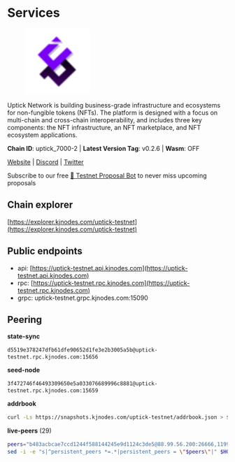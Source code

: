 # Services

<figure><img src="https://raw.githubusercontent.com/kj89/cosmos-images/main/logos/uptick.png" width="150" alt=""><figcaption></figcaption></figure>

Uptick Network is building business-grade infrastructure and  ecosystems for non-fungible tokens (NFTs). The platform is  designed with a focus on multi-chain and cross-chain interoperability,  and includes three key components: the NFT infrastructure, an NFT  marketplace, and NFT ecosystem applications.

**Chain ID**: uptick_7000-2 | **Latest Version Tag**: v0.2.6 | **Wasm**: OFF

[Website](https://uptick.network) | [Discord](https://discord.gg/UzeHS7fu5H) | [Twitter](https://twitter.com/uptickproject)



Subscribe to our free [🤖 Testnet Proposal Bot](https://t.me/kjnodes_testnet_proposal_bot) to never miss upcoming proposals


## Chain explorer
[https://explorer.kjnodes.com/uptick-testnet](https://explorer.kjnodes.com/uptick-testnet)

## Public endpoints

* api: [https://uptick-testnet.api.kjnodes.com](https://uptick-testnet.api.kjnodes.com)
* rpc: [https://uptick-testnet.rpc.kjnodes.com](https://uptick-testnet.rpc.kjnodes.com)
* grpc: uptick-testnet.grpc.kjnodes.com:15090

## Peering

**state-sync**

```text
d5519e378247dfb61dfe90652d1fe3e2b3005a5b@uptick-testnet.rpc.kjnodes.com:15656
```

**seed-node**

```text
3f472746f46493309650e5a033076689996c8881@uptick-testnet.rpc.kjnodes.com:15659
```

**addrbook**
```bash
curl -Ls https://snapshots.kjnodes.com/uptick-testnet/addrbook.json > $HOME/.uptickd/config/addrbook.json
```

**live-peers** (29)
```bash
peers="b483acbcae7ccd1244f588144245e9d1124c3de5@88.99.56.200:26666,11995495f726f4e4c2ab74862fdb30e87c167448@65.108.195.235:27656,d5519e378247dfb61dfe90652d1fe3e2b3005a5b@65.109.68.190:15656,af5262526a0800a29a0a7194e1488a9fa62d0005@195.3.223.208:26656,1c66685cbf5c8dc0a739eb57c896d35eb2eed17c@65.109.50.106:28656,52cdb51fe8692dea11de23b8c97c9d947a6eb1c2@51.222.44.116:10656,b9d3fe835ded0b93c39befad43fb3c4964ae740f@91.195.101.100:26656,174a57a0d4b914b5a9823a5f3f47ae4b06d9809e@65.108.206.118:60956,a489dcbd4c5b7ef20d77c51dba217e85c631f463@65.108.105.48:20456,a818920590d15226a206ec4c73b1c5c20c56a435@65.21.134.202:26666,1bb6d67af0dd1d452e294e9df430d07bccefe502@185.215.167.241:26656,8ed9ffbd365e360804c6140e4906a5263c5b608a@116.203.157.163:10656,878101ab9ad2402bfd700a3da58223778461c753@185.245.182.152:26656,eb5a3112a64944e2bd701ff8aa99ab95209c6310@185.198.27.110:26656,6a775f6034f64827a6220de07b1ad344284bbf51@194.163.155.84:46656,e24bde7fe207160442fe6b93ee376a739def5757@51.222.248.153:26656,7849e4320385434b0828a3e0206a3b69767393f6@65.109.91.227:26656,db09e85b73c4be1cab07f41422912ccad2aa5744@185.198.27.109:15656,0afb5ce897e69eec34fb32bf87f4a2f93f79e0b3@65.109.65.210:30656,3edfe380f7eff0658582c158f2eecebae2e0fed7@213.239.213.179:26656,d8777278648d8fc93800692a8b96a7f104df4f9a@194.163.135.127:26656,7831b5c5cc90fa95ea99a0cea5d1ad07dfcc7b9c@185.245.183.187:26656,a0ba1a2b6caf31706d10d0ac8a456160c35dc9a0@38.242.208.19:26656,0148cb2bb6b646cb147b1651ad503fcf9abfc652@107.155.98.194:36656,f7d552cb63a874a0246aaa5ce2a4a65154cbc26b@94.19.249.187:33656,86f50af23369997882ca3988eabeba998b4f07cc@65.109.92.79:10656,6448141234bb5b99dd8644d0fe03438d3920b6b7@65.109.6.21:26656,bd486ff0635581c0680e28e93453ba8a26fc5fa8@181.214.147.81:10656,2c952455a0e425081b54855091ab84c1fe73c4bc@65.108.231.124:10656"
sed -i -e "s|^persistent_peers *=.*|persistent_peers = \"$peers\"|" $HOME/.uptickd/config/config.toml
```
